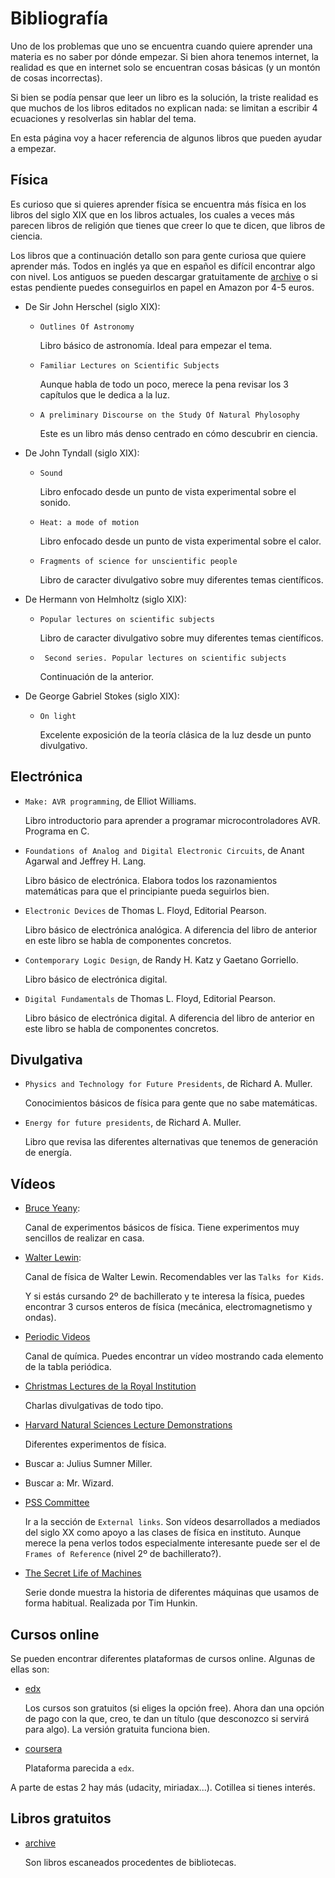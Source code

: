 # Bibliografía

Uno de los problemas que uno se encuentra cuando quiere aprender una materia
es no saber por dónde empezar. Si bien ahora tenemos internet, la realidad es
que en internet solo se encuentran cosas básicas (y un montón de cosas
incorrectas).

Si bien se podía pensar que leer un libro es la solución, la triste realidad
es que muchos de los libros editados no explican nada: se limitan a escribir
4 ecuaciones y resolverlas sin hablar del tema.

En esta página voy a hacer referencia de algunos libros que pueden ayudar a empezar.



## Física
Es curioso que si quieres aprender física se encuentra más física en los
libros del siglo XIX que en los libros actuales, los cuales a veces más
parecen libros de religión que tienes que creer lo que te dicen, que libros de
ciencia.

Los libros que a continuación detallo son para gente curiosa que quiere
aprender más. Todos en inglés ya que en español es difícil encontrar algo con
nivel. Los antiguos se pueden descargar gratuitamente de
[archive](https://archive.org/) o si estas pendiente puedes conseguirlos en
papel en Amazon por 4-5 euros.


* De Sir John Herschel (siglo XIX):
  + `Outlines Of Astronomy`

     Libro básico de astronomía. Ideal para empezar el tema.

  + `Familiar Lectures on Scientific Subjects`

     Aunque habla de todo un poco, merece la pena revisar los 3 capítulos que
     le dedica a la luz. 
  
  + `A preliminary Discourse on the Study Of Natural Phylosophy`

     Este es un libro más denso centrado en cómo descubrir en ciencia.

* De John Tyndall (siglo XIX):
  + `Sound`

     Libro enfocado desde un punto de vista experimental sobre el sonido.

  + `Heat: a mode of motion`

     Libro enfocado desde un punto de vista experimental sobre el calor.

  + `Fragments of science for unscientific people`

     Libro de caracter divulgativo sobre muy diferentes temas científicos.

* De Hermann von Helmholtz (siglo XIX):
  + `Popular lectures on scientific subjects`

     Libro de caracter divulgativo sobre muy diferentes temas científicos.
     
  + ` Second series. Popular lectures on scientific subjects`

     Continuación de la anterior.

* De George Gabriel Stokes (siglo XIX):
  + `On light`

     Excelente exposición de la teoría clásica de la luz desde un punto
     divulgativo.


## Electrónica
* `Make: AVR programming`, de Elliot Williams.

  Libro introductorio para aprender a programar microcontroladores AVR.
  Programa en C. 

* `Foundations of Analog and Digital Electronic Circuits`, de Anant Agarwal
  and Jeffrey H. Lang.

  Libro básico de electrónica. Elabora todos los razonamientos matemáticas
  para que el principiante pueda seguirlos bien.

* `Electronic Devices` de Thomas L. Floyd, Editorial Pearson.

  Libro básico de electrónica analógica. A diferencia del libro de anterior en
  este libro se habla de componentes concretos.

* `Contemporary Logic Design`, de Randy H. Katz y Gaetano Gorriello.

  Libro básico de electrónica digital.

* `Digital Fundamentals` de Thomas L. Floyd, Editorial Pearson.

  Libro básico de electrónica digital. A diferencia del libro de anterior en
  este libro se habla de componentes concretos.


## Divulgativa
* `Physics and Technology for Future Presidents`, de Richard A. Muller.

   Conocimientos básicos de física para gente que no sabe matemáticas.

* `Energy for future presidents`, de Richard A. Muller.

  Libro que revisa las diferentes alternativas que tenemos de generación de
  energía.


## Vídeos
* [Bruce Yeany](https://www.youtube.com/user/YeanyScience/featured):

  Canal de experimentos básicos de física. Tiene experimentos muy sencillos de
  realizar en casa.


* [Walter Lewin](https://www.youtube.com/channel/UCiEHVhv0SBMpP75JbzJShqw/featured):

  Canal de física de Walter Lewin. Recomendables ver las `Talks for Kids`.

  Y si estás cursando 2º de bachillerato y te interesa la física, puedes
  encontrar 3 cursos enteros de física (mecánica, electromagnetismo y ondas).

* [Periodic Videos](https://www.youtube.com/user/periodicvideos)

  Canal de química. Puedes encontrar un vídeo mostrando cada elemento de la
  tabla periódica.

* [Christmas Lectures de la Royal Institution](https://www.rigb.org/christmas-lectures)

  Charlas divulgativas de todo tipo.

* [Harvard Natural Sciences Lecture Demonstrations](https://www.youtube.com/user/NatSciDemos/featured)

  Diferentes experimentos de física.


* Buscar a: Julius Sumner Miller.

* Buscar a: Mr. Wizard.


* [PSS Committee](https://en.wikipedia.org/wiki/Physical_Science_Study_Committee)

  Ir a la sección de `External links`. Son vídeos desarrollados a mediados del
  siglo XX como apoyo a las clases de física en instituto. Aunque merece la
  pena verlos todos especialmente interesante puede ser el de `Frames of
  Reference` (nivel 2º de bachillerato?).

* [The Secret Life of Machines](https://www.youtube.com/c/timhunkin1/featured)

  Serie donde muestra la historia de diferentes máquinas que usamos de forma
  habitual. Realizada por Tim Hunkin.

## Cursos online

Se pueden encontrar diferentes plataformas de cursos online. Algunas de ellas
son:

* [edx](https://www.edx.org/)
  
  Los cursos son gratuitos (si eliges la opción free). Ahora dan una opción de
  pago con la que, creo, te dan un título (que desconozco si servirá para
  algo). La versión gratuita funciona bien.
  

* [coursera](https://www.coursera.org/)

  Plataforma parecida a `edx`.

A parte de estas 2 hay más (udacity, miriadax...). Cotillea si tienes interés.


## Libros gratuitos

* [archive](https://archive.org/index.php)

  Son libros escaneados procedentes de bibliotecas. 


